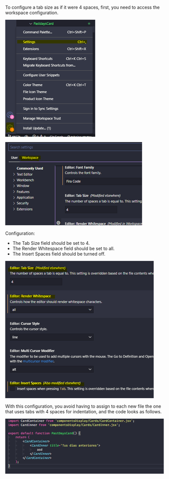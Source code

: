 To configure a tab size as if it were 4 spaces, first, you need to access the workspace configuration.

![workspace-indentation-1.png](/assets\images\visual-studio-code\workspace-indentation-1.png)

![workspace-indentation-2.png](/assets\images\visual-studio-code\workspace-indentation-2.png)


Configuration:

- The Tab Size field should be set to 4.
- The Render Whitespace field should be set to all.
- The Insert Spaces field should be turned off.

![workspace-indentation-3.png](/assets\images\visual-studio-code\workspace-indentation-3.png)

With this configuration, you avoid having to assign to each new file the one that uses tabs with 4 spaces for indentation, and the code looks as follows.

![workspace-indentation-4.png](/assets\images\visual-studio-code\workspace-indentation-4.png)
